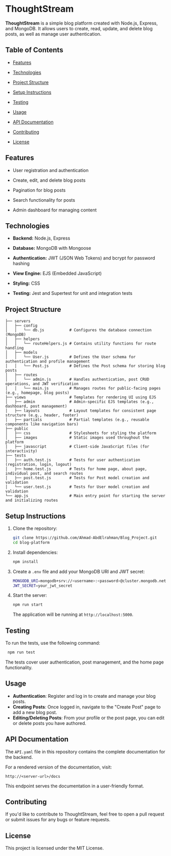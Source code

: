 
# ThoughtStream



**ThoughtStream** is a simple blog platform created with Node.js, Express, and MongoDB. It allows users to create, read, update, and delete blog posts, as well as manage user authentication.



## Table of Contents



- [Features](#features)

- [Technologies](#technologies)

- [Project Structure](#project-structure)

- [Setup Instructions](#Setup-Instructions)

- [Testing](#testing)

- [Usage](#usage)

- [API Documentation](#API-Documentation)

- [Contributing](#contributing)

- [License](#license)



## Features


- User registration and authentication

- Create, edit, and delete blog posts

- Pagination for blog posts

- Search functionality for posts

- Admin dashboard for managing content



## Technologies



- **Backend:** Node.js, Express

- **Database:** MongoDB with Mongoose

- **Authentication:** JWT (JSON Web Tokens) and bcrypt for password hashing

- **View Engine:** EJS (Embedded JavaScript)

- **Styling:** CSS

- **Testing:** Jest and Supertest for unit and integration tests



## Project Structure

```
├── servers
│   ├── config         
│   │   └── db.js           # Configures the database connection (MongoDB)
│   ├── helpers         
│   │   └── routeHelpers.js # Contains utility functions for route handling
│   ├── models         
│   │   └── User.js         # Defines the User schema for authentication and profile management
│   │   └── Post.js         # Defines the Post schema for storing blog posts
│   ├── routes
│   │   └── admin.js        # Handles authentication, post CRUD operations, and JWT verification
│   │   └── main.js         # Manages routes for public-facing pages (e.g., homepage, blog posts)
├── views                   # Templates for rendering UI using EJS
│   ├── admin               # Admin-specific EJS templates (e.g., dashboard, post management)
│   ├── layouts             # Layout templates for consistent page structure (e.g., header, footer)
│   ├── partials            # Partial templates (e.g., reusable components like navigation bars)
├── public
│   ├── css                 # Stylesheets for styling the platform
│   ├── images              # Static images used throughout the platform
│   ├── javascript          # Client-side JavaScript files (for interactivity)
├── tests
│   ├── auth.test.js        # Tests for user authentication (registration, login, logout)
│   ├── home.test.js        # Tests for home page, about page, individual post, and search routes
│   ├── post.test.js        # Tests for Post model creation and validation
│   └── user.test.js        # Tests for User model creation and validation
└── app.js                  # Main entry point for starting the server and initializing routes
```

## Setup Instructions

1. Clone the repository:
   ```bash
   git clone https://github.com/Ahmad-AbdElrahman/Blog_Project.git
   cd blog-platform
   ```

2. Install dependencies:
   ```bash
   npm install
   ```

3. Create a `.env` file and add your MongoDB URI and JWT secret:
   ```bash
   MONGODB_URI=mongodb+srv://<username>:<password>@cluster.mongodb.net/<dbname>
   JWT_SECRET=your_jwt_secret
   ```

4. Start the server:
   ```bash
   npm run start
   ```

   The application will be running at `http://localhost:5000`.

## Testing

To run the tests, use the following command:
   ```bash
    npm run test
   ```

The tests cover user authentication, post management, and the home page functionality.

## Usage

- **Authentication**: Register and log in to create and manage your blog posts.
- **Creating Posts**: Once logged in, navigate to the "Create Post" page to add a new blog post.
- **Editing/Deleting Posts**: From your profile or the post page, you can edit or delete posts you have authored.

## API Documentation

The `API.yaml` file in this repository contains the complete documentation for the backend.

For a rendered version of the documentation, visit:

`http://<server-url>/docs`

This endpoint serves the documentation in a user-friendly format.

## Contributing

If you'd like to contribute to ThoughtStream, feel free to open a pull request or submit issues for any bugs or feature requests.

## License

This project is licensed under the MIT License.
